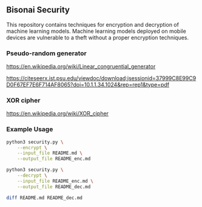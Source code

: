 ## Bisonai Security

This repository contains techniques for encryption and decryption of machine learning models.
Machine learning models deployed on mobile devices are vulnerable to a theft without a proper encryption techniques.

### Pseudo-random generator

https://en.wikipedia.org/wiki/Linear_congruential_generator

https://citeseerx.ist.psu.edu/viewdoc/download;jsessionid=37999C8E99C9D0F67EF7E6F714AF8065?doi=10.1.1.34.1024&rep=rep1&type=pdf

### XOR cipher

https://en.wikipedia.org/wiki/XOR_cipher


### Example Usage

```bash
python3 security.py \
    --encrypt \
    --input_file README.md \
    --output_file README_enc.md

python3 security.py \
    --decrypt \
    --input_file README_enc.md \
    --output_file README_dec.md

diff README.md README_dec.md
```
